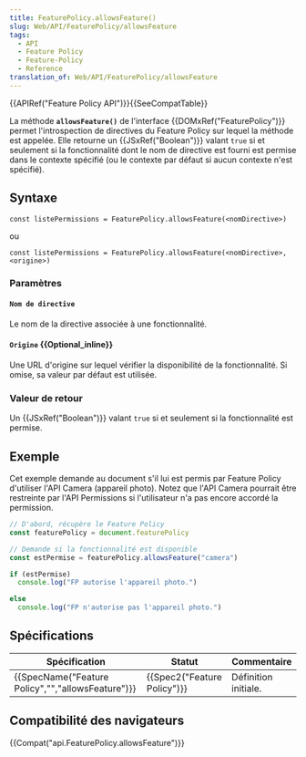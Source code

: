 ```yaml
---
title: FeaturePolicy.allowsFeature()
slug: Web/API/FeaturePolicy/allowsFeature
tags:
  - API
  - Feature Policy
  - Feature-Policy
  - Reference
translation_of: Web/API/FeaturePolicy/allowsFeature
---
```

{{APIRef("Feature Policy API")}}{{SeeCompatTable}}

La méthode **`allowsFeature()`** de l'interface {{DOMxRef("FeaturePolicy")}} permet l'introspection de directives du Feature Policy sur lequel la méthode est appelée. Elle retourne un {{JSxRef("Boolean")}} valant `true` si et seulement si la fonctionnalité dont le nom de directive est fourni est permise dans le contexte spécifié (ou le contexte par défaut si aucun contexte n'est spécifié).

## Syntaxe

    const listePermissions = FeaturePolicy.allowsFeature(<nomDirective>)

ou

    const listePermissions = FeaturePolicy.allowsFeature(<nomDirective>, <origine>)

### Paramètres

#### `Nom de directive`

Le nom de la directive associée à une fonctionnalité.

#### `Origine` {{Optional_inline}}

Une URL d'origine sur lequel vérifier la disponibilité de la fonctionnalité. Si omise, sa valeur par défaut est utilisée.

### Valeur de retour

Un {{JSxRef("Boolean")}} valant `true` si et seulement si la fonctionnalité est permise.

## Exemple

Cet exemple demande au document s'il lui est permis par Feature Policy d'utiliser l'API Camera (appareil photo). Notez que l'API Camera pourrait être restreinte par l'API Permissions si l'utilisateur n'a pas encore accordé la permission.

```js
// D'abord, récupère le Feature Policy
const featurePolicy = document.featurePolicy

// Demande si la fonctionnalité est disponible
const estPermise = featurePolicy.allowsFeature("camera")

if (estPermise)
  console.log("FP autorise l'appareil photo.")

else
  console.log("FP n'autorise pas l'appareil photo.")
```

## Spécifications

| Spécification                                                    | Statut                               | Commentaire          |
| ---------------------------------------------------------------- | ------------------------------------ | -------------------- |
| {{SpecName("Feature Policy","","allowsFeature")}} | {{Spec2("Feature Policy")}} | Définition initiale. |

## Compatibilité des navigateurs

{{Compat("api.FeaturePolicy.allowsFeature")}}

